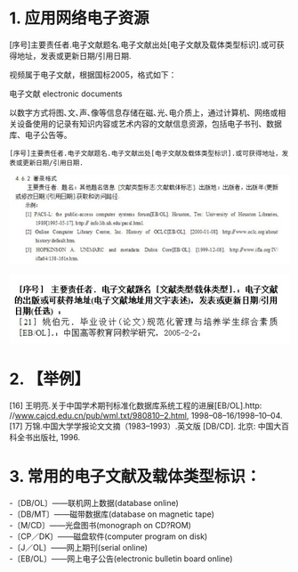 # 1. 应用网络电子资源

[序号]主要责任者.电子文献题名.电子文献出处[电子文献及载体类型标识].或可获得地址，发表或更新日期/引用日期.



视频属于电子文献，根据国标2005，格式如下：

电子文献  electronic documents 

以数字方式将图､文､声､像等信息存储在磁､光､电介质上，通过计算机、网络或相关设备使用的记录有知识内容或艺术内容的文献信息资源，包括电子书刊、数据库、电子公告等。





```
[序号]主要责任者.电子文献题名.电子文献出处[电子文献及载体类型标识].或可获得地址，发表或更新日期/引用日期.
```
![](_v_images/1583569238_21516.png)



![](_v_images/1583569255_20823.png)



# 2. 【举例】

\[16\] 王明亮.关于中国学术期刊标准化数据库系统工程的进展\[EB/OL\].http: //www.cajcd.edu.cn/pub/wml.txt/980810–2.html, 1998–08–16/1998–10–04.  
\[17\] 万锦.中国大学学报论文文摘（1983–1993）.英文版 \[DB/CD\]. 北京: 中国大百科全书出版社, 1996.

# 3. 常用的电子文献及载体类型标识：

-〔DB/OL〕——联机网上数据(database online)  
-〔DB/MT〕——磁带数据库(database on magnetic tape)  
-〔M/CD〕——光盘图书(monograph on CD?ROM)  
-〔CP／DK〕——磁盘软件(computer program on disk)  
-〔J／OL〕——网上期刊(serial online)  
-〔EB/OL〕——网上电子公告(electronic bulletin board online)
























































